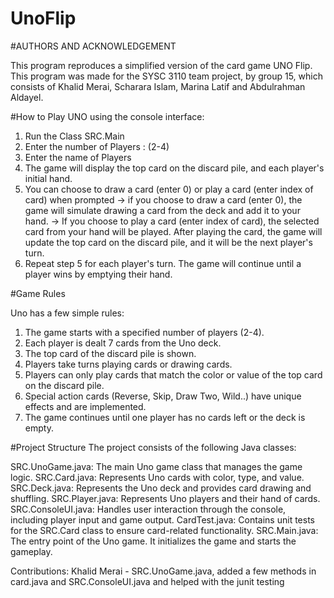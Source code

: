 # UnoFlip
#AUTHORS AND ACKNOWLEDGEMENT

This program reproduces a simplified version of the card game UNO Flip. This program was made for the SYSC 3110 team project, by group 15, which consists of Khalid Merai, Scharara Islam, Marina Latif and Abdulrahman Aldayel.

#How to Play UNO using the console interface:
1. Run the Class SRC.Main
2. Enter the number of Players : (2-4)
3. Enter the name of Players
4. The game will display the top card on the discard pile, and each player's initial hand.
5. You can choose to draw a card (enter 0) or play a card (enter index of card) when prompted
   -> if you choose to draw a card (enter 0), the game will simulate drawing a card from the deck and add it to your hand.
   -> If you choose to play a card (enter index of card), the selected card from your hand will be played. After playing the card, the game will update the top 
      card on the discard pile, and it will be the next player's turn.
6. Repeat step 5 for each player's turn. The game will continue until a player wins by emptying their hand.



#Game Rules

Uno has a few simple rules:
1. The game starts with a specified number of players (2-4).
2. Each player is dealt 7 cards from the Uno deck.
3. The top card of the discard pile is shown.
4. Players take turns playing cards or drawing cards.
5. Players can only play cards that match the color or value of the top card on the discard pile.
6. Special action cards (Reverse, Skip, Draw Two, Wild..) have unique effects and are implemented.
7. The game continues until one player has no cards left or the deck is empty.


#Project Structure
The project consists of the following Java classes:

SRC.UnoGame.java: The main Uno game class that manages the game logic.
SRC.Card.java: Represents Uno cards with color, type, and value.
SRC.Deck.java: Represents the Uno deck and provides card drawing and shuffling.
SRC.Player.java: Represents Uno players and their hand of cards.
SRC.ConsoleUI.java: Handles user interaction through the console, including player input and game output.
CardTest.java: Contains unit tests for the SRC.Card class to ensure card-related functionality.
SRC.Main.java: The entry point of the Uno game. It initializes the game and starts the gameplay.

Contributions:
Khalid Merai - SRC.UnoGame.java, added a few methods in card.java and SRC.ConsoleUI.java and helped with                the junit testing



